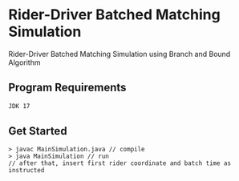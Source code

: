 # Rider-Driver Batched Matching Simulation
Rider-Driver Batched Matching Simulation using Branch and Bound Algorithm

## Program Requirements
```markdown
JDK 17

```

## Get Started

```
> javac MainSimulation.java // compile
> java MainSimulation // run
// after that, insert first rider coordinate and batch time as instructed
````
